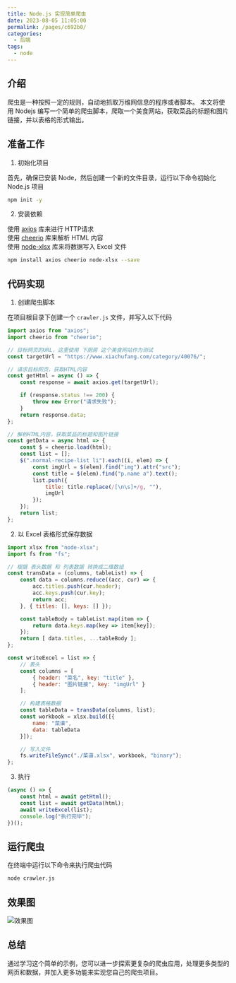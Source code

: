```yaml
---
title: Node.js 实现简单爬虫
date: 2023-08-05 11:05:00
permalink: /pages/c692b0/
categories: 
  - 后端
tags: 
  - node
---
```


## 介绍

爬虫是一种按照一定的规则，自动地抓取万维网信息的程序或者脚本。
本文将使用 Nodejs 编写一个简单的爬虫脚本，爬取一个美食网站，获取菜品的标题和图片链接，并以表格的形式输出。

<!-- more -->

## 准备工作

1. 初始化项目

首先，确保已安装 Node，然后创建一个新的文件目录，运行以下命令初始化 Node.js 项目

```bash
npm init -y
```

2. 安装依赖

使用 [axios](https://axios-http.com/docs/intro) 库来进行 HTTP请求  
使用 [cheerio](https://cheerio.js.org/) 库来解析 HTML 内容  
使用 [node-xlsx](https://github.com/mgcrea/node-xlsx) 库来将数据写入 Excel 文件  

```bash
npm install axios cheerio node-xlsx --save
```

## 代码实现

1. 创建爬虫脚本

在项目根目录下创建一个 `crawler.js` 文件，并写入以下代码

```js
import axios from "axios";
import cheerio from "cheerio";

// 目标网页的URL，这里使用 下厨房 这个美食网站作为测试
const targetUrl = "https://www.xiachufang.com/category/40076/";

// 请求目标网页，获取HTML内容
const getHtml = async () => {
	const response = await axios.get(targetUrl);

	if (response.status !== 200) {
		throw new Error("请求失败");
	}
	return response.data;
};

// 解析HTML内容，获取菜品的标题和图片链接
const getData = async html => {
	const $ = cheerio.load(html);
	const list = [];
	$(".normal-recipe-list li").each((i, elem) => {
		const imgUrl = $(elem).find("img").attr("src");
		const title = $(elem).find("p.name a").text();
		list.push({
			title: title.replace(/[\n\s]+/g, ""),
			imgUrl
		});
	});
	return list;
};
```

2. 以 Excel 表格形式保存数据

```js
import xlsx from "node-xlsx";
import fs from "fs";

// 根据 表头数据 和 列表数据 转换成二维数组
const transData = (columns, tableList) => {
	const data = columns.reduce((acc, cur) => {
		acc.titles.push(cur.header);
		acc.keys.push(cur.key);
		return acc;
	}, { titles: [], keys: [] });

    const tableBody = tableList.map(item => {
    	return data.keys.map(key => item[key]);
    });
	return [ data.titles, ...tableBody ];
};

const writeExcel = list => {
	// 表头
	const columns = [
		{ header: "菜名", key: "title" },
		{ header: "图片链接", key: "imgUrl" }
	];

	// 构建表格数据
    const tableData = transData(columns, list);
    const workbook = xlsx.build([{
		name: "菜谱",
		data: tableData
	}]);

	// 写入文件
	fs.writeFileSync("./菜谱.xlsx", workbook, "binary");
};
```

3. 执行

```js
(async () => {
	const html = await getHtml();
	const list = await getData(html);
	await writeExcel(list);
	console.log("执行完毕");
})();
```

## 运行爬虫

在终端中运行以下命令来执行爬虫代码

```bash
node crawler.js
```

## 效果图

![效果图](/images/node-crawler_1.webp)

## 总结

通过学习这个简单的示例，您可以进一步探索更复杂的爬虫应用，处理更多类型的网页和数据，并加入更多功能来实现您自己的爬虫项目。
